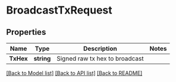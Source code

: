 # BroadcastTxRequest

## Properties
Name | Type | Description | Notes
------------ | ------------- | ------------- | -------------
**TxHex** | **string** | Signed raw tx hex to broadcast | 

[[Back to Model list]](../README.md#documentation-for-models) [[Back to API list]](../README.md#documentation-for-api-endpoints) [[Back to README]](../README.md)


